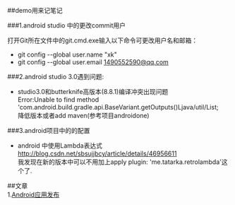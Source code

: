 ##demo用来记笔记

###1.android studio 中的更改commit用户

打开Git所在文件中的git.cmd.exe输入以下命令可更改用户名和邮箱：
- git config --global user.name "xk"
- git config --global user.email 1490552590@qq.com

###2.android studio 3.0遇到问题:

- studio3.0和butterknife高版本(8.8.1)编译冲突出现问题  
     Error:Unable to find method 'com.android.build.gradle.api.BaseVariant.getOutputs()Ljava/util/List;  
     降低版本或者add maven(参考项目androidone)

###3.android项目中的的配置  
- android 中使用Lambda表达式  
     http://blog.csdn.net/sbsujjbcy/article/details/46956611  
     我发现在新的版本中可以不用加上apply plugin: 'me.tatarka.retrolambda'这个了.


##文章  
1.[Android应用发布](https://github.com/xkdaq/wxdemo/blob/master/article/Android%E5%BA%94%E7%94%A8%E5%8F%91%E5%B8%83.md)
